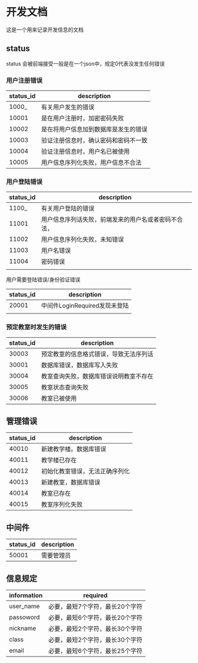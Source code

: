 # 开发文档

这是一个用来记录开发信息的文档

## status

status 会被前端接受一般是在一个json中，规定0代表没发生任何错误

### 用户注册错误

|status_id|description|
|----------|----------------|
|1000_|有关用户发生的错误|
|10001|是在用户注册时，加密密码失败|
|10002|是在将用户信息加到数据库是发生的错误|
|10003|验证注册信息时，确认密码和密码不一致|
|10004|验证注册信息时，用户名已被使用|
|10005|用户信息序列化失败，用户信息不合法|

### 用户登陆错误

| status_id | description                                          |
| --------- | ---------------------------------------------------- |
| 1100_     | 有关用户登陆的错误                                   |
| 11001     | 用户信息序列话失败，前端发来的用户名或者密码不合法， |
| 11002     | 用户信息序列化失败，未知错误                         |
| 11003     | 用户名错误                                           |
| 11004     | 密码错误                                             |
|           |                                                      |

用户需要登陆错误/身份验证错误

| status_id | description                   |
| --------- | ----------------------------- |
| 20001     | 中间件LoginRequired发现未登陆 |
|           |                               |

### 预定教室时发生的错误

| status_id | description                            |
| --------- | -------------------------------------- |
| 30003     | 预定教室的信息格式错误，导致无法序列话 |
| 30001     | 数据库错误，数据库写入失败             |
|    30004     |  教室查询失败，数据库错误说明教室不存在     |
|30005|教室状态查询失败|
|30006|教室已被使用|
## 管理错误

| status_id | description                    |
| --------- | ------------------------------ |
| 40010     | 新建教学楼。数据库错误         |
| 40011     | 教学楼已存在                   |
| 40012     | 初始化教室错误，无法正确序列化 |
| 40013     | 新建教室，数据库错误           |
| 40014     | 教室已存在                     |
| 40015     | 教室序列化失败                 |

## 中间件

| status_id | description |
| --------- | ----------- |
| 50001     | 需要管理员  |





## 信息规定

|information|required|
|---------|-----------|
|user_name|必要，最短7个字符，最长20个字符|
|passoword|必要，最短6个字符，最长20个字符|
|nickname|必要，最短2个字符，最长30个字符|
|class|必要，最短2个字符，最长30个字符|
|email|必要，最短6个字符，最长25个字符|
